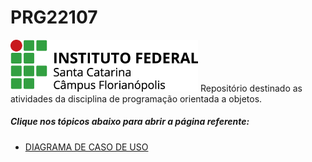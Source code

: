 # PRG22107
<img src="./Imagens/ifsc.png" width="300">
Repositório destinado as atividades da disciplina de programação orientada a objetos.

##### Clique nos tópicos abaixo para abrir a página referente:

* [DIAGRAMA DE CASO DE USO](https://github.com/jaojao7/PRG22107/blob/main/Detetive%20-caso_de_uso.md)
